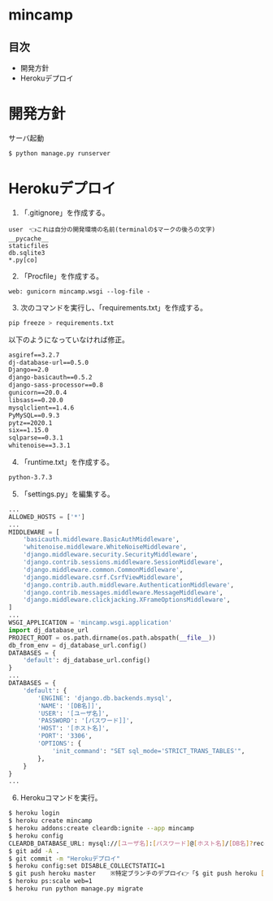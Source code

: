 # mincamp
## 目次
- 開発方針
- Herokuデプロイ

# 開発方針
サーバ起動
```bash
$ python manage.py runserver 
```
 
# Herokuデプロイ
1. 「.gitignore」を作成する。

```.gitignore
user　👈これは自分の開発環境の名前(terminalの$マークの後ろの文字)
__pycache__
staticfiles
db.sqlite3
*.py[co]
```

2. 「Procfile」を作成する。

```Procfile
web: gunicorn mincamp.wsgi --log-file -
```

3. 次のコマンドを実行し、「requirements.txt」を作成する。

```bash
pip freeze > requirements.txt
```
以下のようになっていなければ修正。

```requirements.txt
asgiref==3.2.7
dj-database-url==0.5.0
Django==2.0
django-basicauth==0.5.2
django-sass-processor==0.8
gunicorn==20.0.4
libsass==0.20.0
mysqlclient==1.4.6
PyMySQL==0.9.3
pytz==2020.1
six==1.15.0
sqlparse==0.3.1
whitenoise==3.3.1
```

 
4. 「runtime.txt」を作成する。

```runtime.txt
python-3.7.3
```

5. 「settings.py」を編集する。

```settings.py
...
ALLOWED_HOSTS = ['*']
...
MIDDLEWARE = [
    'basicauth.middleware.BasicAuthMiddleware',
    'whitenoise.middleware.WhiteNoiseMiddleware',
    'django.middleware.security.SecurityMiddleware',
    'django.contrib.sessions.middleware.SessionMiddleware',
    'django.middleware.common.CommonMiddleware',
    'django.middleware.csrf.CsrfViewMiddleware',
    'django.contrib.auth.middleware.AuthenticationMiddleware',
    'django.contrib.messages.middleware.MessageMiddleware',
    'django.middleware.clickjacking.XFrameOptionsMiddleware',
]
...
WSGI_APPLICATION = 'mincamp.wsgi.application'
import dj_database_url
PROJECT_ROOT = os.path.dirname(os.path.abspath(__file__))
db_from_env = dj_database_url.config()
DATABASES = {
    'default': dj_database_url.config()
}
...
DATABASES = {
    'default': {
        'ENGINE': 'django.db.backends.mysql',
        'NAME': '[DB名]]',
        'USER': '[ユーザ名]',
        'PASSWORD': '[パスワード]]',
        'HOST': '[ホスト名]',
        'PORT': '3306',
        'OPTIONS': {
            'init_command': "SET sql_mode='STRICT_TRANS_TABLES'",
        },
    }
}
...
```

6. Herokuコマンドを実行。

```bash
$ heroku login
$ heroku create mincamp
$ heroku addons:create cleardb:ignite --app mincamp
$ heroku config
CLEARDB_DATABASE_URL: mysql://[ユーザ名]:[パスワード]@[ホスト名]/[DB名]?reconnect=true
$ git add -A . 
$ git commit -m "Herokuデプロイ"
$ heroku config:set DISABLE_COLLECTSTATIC=1
$ git push heroku master    ※特定ブランチのデプロイ👉「$ git push heroku [ブランチ名]:master --force」
$ heroku ps:scale web=1
$ heroku run python manage.py migrate
```